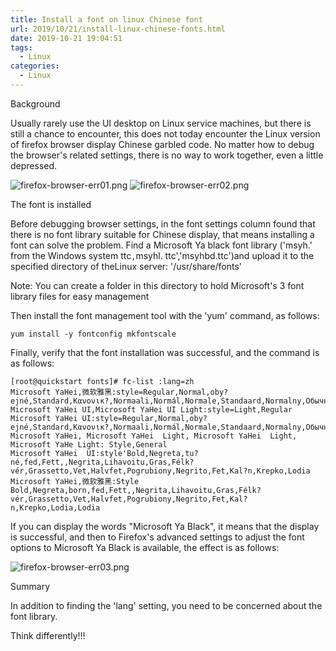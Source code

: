 ```yaml
---
title: Install a font on linux Chinese font
url: 2019/10/21/install-linux-chinese-fonts.html
date: 2019-10-21 19:04:51
tags:
  - Linux
categories:
  - Linux
---
```


Background

Usually rarely use the UI desktop on Linux  service machines, but there is still a chance to encounter, this does not today encounter the Linux version of firefox browser display Chinese garbled code. No matter how to debug the browser's related settings, there is no way to work together, even a little depressed. 

![firefox-browser-err01.png](http://myblog.lisenhui.cn/2019/10-31-firefox-browser-err01.png-alias)
![firefox-browser-err02.png](http://myblog.lisenhui.cn/2019/10-31-firefox-browser-err02.png-alias)

<!--more-->

The font is installed

Before debugging browser settings, in the font settings column found that there is no font library suitable for Chinese display, that means installing a font can solve the problem. Find a Microsoft Ya black font library ('msyh.' from the Windows system ttc`,`msyhl. ttc','msyhbd.ttc')and upload it to the specified directory of theLinux server: '/usr/share/fonts' 

Note: You can create a folder in  this directory to hold Microsoft's 3 font library files for easy management

Then install the font management tool with the 'yum' command, as follows:

```shell
yum install -y fontconfig mkfontscale
```

Finally, verify that the font installation was successful, and the command is as follows:

```shell
[root@quickstart fonts]# fc-list :lang=zh
Microsoft YaHei,微软雅黑:style=Regular,Normal,oby?ejné,Standard,Κανονικ?,Normaali,Normál,Normale,Standaard,Normalny,Обычный,Normálne,Navadno,Arrunta
Microsoft YaHei UI,Microsoft YaHei UI Light:style=Light,Regular
Microsoft YaHei UI:style=Regular,Normal,oby?ejné,Standard,Κανονικ?,Normaali,Normál,Normale,Standaard,Normalny,Обычный,Normálne,Navadno,Arrunta
Microsoft YaHei, Microsoft YaHei  Light, Microsoft YaHei  Light, Microsoft YaHe Light: Style,General
Microsoft YaHei  UI:style'Bold,Negreta,tu?né,fed,Fett,,Negrita,Lihavoitu,Gras,Félk?vér,Grassetto,Vet,Halvfet,Pogrubiony,Negrito,Fet,Kal?n,Krepko,Lodia
Microsoft YaHei,微软雅黑:Style Bold,Negreta,born,fed,Fett,,Negrita,Lihavoitu,Gras,Félk?vér,Grassetto,Vet,Halvfet,Pogrubiony,Negrito,Fet,Kal?n,Krepko,Lodia,Lodia 
```

If you can display the words "Microsoft Ya Black", it means that the display is successful, and then to Firefox's advanced settings to adjust  the font options to Microsoft Ya Black is available, the effect is as follows:

![firefox-browser-err03.png](http://myblog.lisenhui.cn/2019/10-31-firefox-browser-err03.png-alias)


Summary

In addition to finding the 'lang' setting, you need to be concerned about the font library. 

Think differently!!!